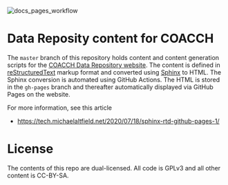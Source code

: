 ![docs_pages_workflow](https://github.com/iiasa/COACCH/workflows/docs_pages_workflow/badge.svg?branch=master)

# Data Reposity content for COACCH

The `master` branch of this repository holds content and content generation scripts for the [COACCH Data Repository website](https://coacch.iiasa.ac.at). The content is defined in [reStructuredText](https://en.wikipedia.org/wiki/ReStructuredText) markup format and converted using [Sphinx](https://www.sphinx-doc.org/) to HTML. The Sphinx conversion is automated using GitHub Actions. The HTML is stored in the `gh-pages` branch and thereafter automatically displayed via GitHub Pages on the website.

For more information, see this article

 * https://tech.michaelaltfield.net/2020/07/18/sphinx-rtd-github-pages-1/

# License

The contents of this repo are dual-licensed. All code is GPLv3 and all other content is CC-BY-SA.
